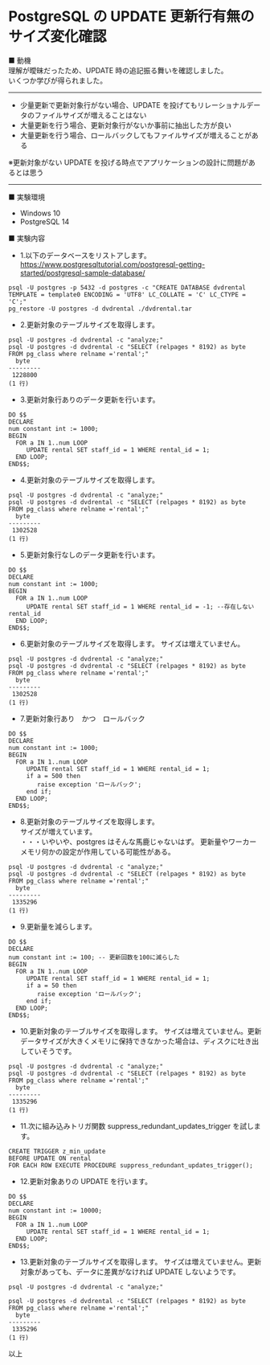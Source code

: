 # PostgreSQL の UPDATE 更新行有無のサイズ変化確認

■ 動機  
理解が曖昧だったため、UPDATE 時の追記振る舞いを確認しました。  
いくつか学びが得られました。

---

- 少量更新で更新対象行がない場合、UPDATE を投げてもリレーショナルデータのファイルサイズが増えることはない
- 大量更新を行う場合、更新対象行がないか事前に抽出した方が良い
- 大量更新を行う場合、ロールバックしてもファイルサイズが増えることがある

※更新対象がない UPDATE を投げる時点でアプリケーションの設計に問題があるとは思う

---

■ 実験環境

- Windows 10
- PostgreSQL 14

■ 実験内容

- 1.以下のデータベースをリストアします。  
  https://www.postgresqltutorial.com/postgresql-getting-started/postgresql-sample-database/

```psql
psql -U postgres -p 5432 -d postgres -c "CREATE DATABASE dvdrental TEMPLATE = template0 ENCODING = 'UTF8' LC_COLLATE = 'C' LC_CTYPE = 'C';"
pg_restore -U postgres -d dvdrental ./dvdrental.tar
```

- 2.更新対象のテーブルサイズを取得します。

```psql
psql -U postgres -d dvdrental -c "analyze;"
psql -U postgres -d dvdrental -c "SELECT (relpages * 8192) as byte FROM pg_class where relname ='rental';"
  byte
---------
 1228800
(1 行)
```

- 3.更新対象行ありのデータ更新を行います。

```psql
DO $$
DECLARE
num constant int := 1000;
BEGIN
  FOR a IN 1..num LOOP
     UPDATE rental SET staff_id = 1 WHERE rental_id = 1;
  END LOOP;
END$$;
```

- 4.更新対象のテーブルサイズを取得します。

```psql
psql -U postgres -d dvdrental -c "analyze;"
psql -U postgres -d dvdrental -c "SELECT (relpages * 8192) as byte FROM pg_class where relname ='rental';"
  byte
---------
 1302528
(1 行)
```

- 5.更新対象行なしのデータ更新を行います。

```psql
DO $$
DECLARE
num constant int := 1000;
BEGIN
  FOR a IN 1..num LOOP
     UPDATE rental SET staff_id = 1 WHERE rental_id = -1; --存在しないrental_id
  END LOOP;
END$$;
```

- 6.更新対象のテーブルサイズを取得します。
  サイズは増えていません。

```psql
psql -U postgres -d dvdrental -c "analyze;"
psql -U postgres -d dvdrental -c "SELECT (relpages * 8192) as byte FROM pg_class where relname ='rental';"
  byte
---------
 1302528
(1 行)
```

- 7.更新対象行あり　かつ　ロールバック

```psql
DO $$
DECLARE
num constant int := 1000;
BEGIN
  FOR a IN 1..num LOOP
     UPDATE rental SET staff_id = 1 WHERE rental_id = 1;
	 if a = 500 then
	 	raise exception 'ロールバック';
	 end if;
  END LOOP;
END$$;
```

- 8.更新対象のテーブルサイズを取得します。  
  サイズが増えています。  
  ・・・いやいや、postgres はそんな馬鹿じゃないはず。
  更新量やワーカーメモリ何かの設定が作用している可能性がある。

```psql
psql -U postgres -d dvdrental -c "analyze;"
psql -U postgres -d dvdrental -c "SELECT (relpages * 8192) as byte FROM pg_class where relname ='rental';"
  byte
---------
 1335296
(1 行)
```

- 9.更新量を減らします。

```psql
DO $$
DECLARE
num constant int := 100; -- 更新回数を100に減らした
BEGIN
  FOR a IN 1..num LOOP
     UPDATE rental SET staff_id = 1 WHERE rental_id = 1;
	 if a = 50 then
	 	raise exception 'ロールバック';
	 end if;
  END LOOP;
END$$;
```

- 10.更新対象のテーブルサイズを取得します。
  サイズは増えていません。更新データサイズが大きくメモリに保持できなかった場合は、ディスクに吐き出していそうです。

```psql
psql -U postgres -d dvdrental -c "analyze;"
psql -U postgres -d dvdrental -c "SELECT (relpages * 8192) as byte FROM pg_class where relname ='rental';"
  byte
---------
 1335296
(1 行)
```

- 11.次に組み込みトリガ関数 suppress_redundant_updates_trigger を試します。

```psql
CREATE TRIGGER z_min_update
BEFORE UPDATE ON rental
FOR EACH ROW EXECUTE PROCEDURE suppress_redundant_updates_trigger();
```

- 12.更新対象ありの UPDATE を行います。

```psql
DO $$
DECLARE
num constant int := 10000;
BEGIN
  FOR a IN 1..num LOOP
     UPDATE rental SET staff_id = 1 WHERE rental_id = 1;
  END LOOP;
END$$;
```

- 13.更新対象のテーブルサイズを取得します。 サイズは増えていません。更新対象があっても、データに差異がなければ UPDATE しないようです。

```psql
psql -U postgres -d dvdrental -c "analyze;"

psql -U postgres -d dvdrental -c "SELECT (relpages * 8192) as byte FROM pg_class where relname ='rental';"
  byte
---------
 1335296
(1 行)
```

以上

